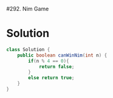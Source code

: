 #292. Nim Game

# Solution

```java
class Solution {
    public boolean canWinNim(int n) {
        if(n % 4 == 0){
            return false;
        }
        else return true;
    }
}
```

